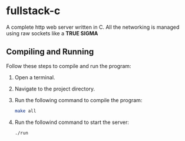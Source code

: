 # fullstack-c
A complete http web server written in C.
All the networking is managed using raw sockets like a **TRUE SIGMA**


## Compiling and Running

Follow these steps to compile and run the program:

1. Open a terminal.

2. Navigate to the project directory.

3. Run the following command to compile the program:

   ```bash
   make all

4. Run the followind command to start the server:
   ```bash
   ./run
